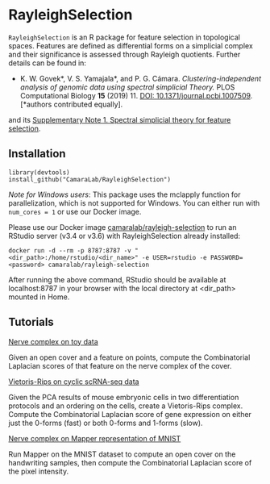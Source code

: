 # RayleighSelection

```RayleighSelection``` is an R package for feature selection in topological spaces. Features are defined as differential forms on a simplicial complex and their significance is assessed through Rayleigh quotients. Further details can be found in:

- K. W. Govek*, V. S. Yamajala*, and P. G. Cámara. _Clustering-independent analysis of genomic data using spectral simplicial Theory._ PLOS Computational Biology **15** (2019) 11. [DOI: 10.1371/journal.pcbi.1007509](https://doi.org/10.1371/journal.pcbi.1007509). \[*authors contributed equally\].

and its [Supplementary Note 1. Spectral simplicial theory for feature selection](https://doi.org/10.1371/journal.pcbi.1007509.s001).

## Installation
```
library(devtools)
install_github("CamaraLab/RayleighSelection")
```

*Note for Windows users*: This package uses the mclapply function for parallelization, which is not supported for Windows. You can either run with ```num_cores = 1``` or use our Docker image.

Please use our Docker image [camaralab/rayleigh-selection](https://hub.docker.com/r/camaralab/rayleigh-selection) to run an RStudio server (v3.4 or v3.6) with RayleighSelection already installed:

```docker run -d --rm -p 8787:8787 -v "<dir_path>:/home/rstudio/<dir_name>" -e USER=rstudio -e PASSWORD=<password> camaralab/rayleigh-selection```

After running the above command, RStudio should be available at localhost:8787 in your browser with the local directory at \<dir_path\> mounted in Home.

## Tutorials
[Nerve complex on toy data](https://github.com/CamaraLab/RayleighSelection/blob/master/examples/plot_nerve_example.md)

Given an open cover and a feature on points, compute the Combinatorial Laplacian scores of that feature on the nerve complex of the cover.

[Vietoris-Rips on cyclic scRNA-seq data](https://github.com/CamaraLab/RayleighSelection/blob/master/examples/vr_cycle_example.md)

Given the PCA results of mouse embryonic cells in two differentiation protocols and an ordering on the cells, create a Vietoris-Rips complex. Compute the Combinatorial Laplacian score of gene expression on either just the 0-forms (fast) or both 0-forms and 1-forms (slow).

[Nerve complex on Mapper representation of MNIST](https://github.com/CamaraLab/RayleighSelection/blob/master/examples/mnist_example.md)

Run Mapper on the MNIST dataset to compute an open cover on the handwriting samples, then compute the Combinatorial Laplacian score of the pixel intensity.
